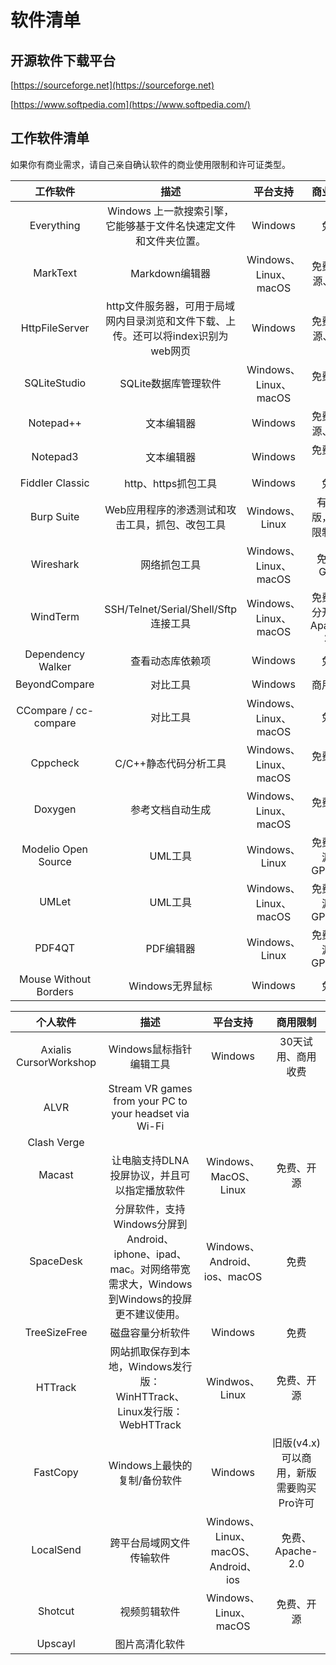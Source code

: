 # 软件清单

## 开源软件下载平台

[https://sourceforge.net](https://sourceforge.net)

[https://www.softpedia.com](https://www.softpedia.com/)

## 工作软件清单

如果你有商业需求，请自己亲自确认软件的商业使用限制和许可证类型。

| 工作软件                  | 描述                                              | 平台支持                | 商业限制               |
|:---------------------:|:-----------------------------------------------:|:-------------------:|:------------------:|
| Everything            | Windows 上一款搜索引擎，它能够基于文件名快速定文件和文件夹位置。            | Windows             | 免费                 |
| MarkText              | Markdown编辑器                                     | Windows、Linux、macOS | 免费、开源、MIT          |
| HttpFileServer        | http文件服务器，可用于局域网内目录浏览和文件下载、上传。还可以将index识别为web网页 | Windows             | 免费、开源、MIT          |
| SQLiteStudio          | SQLite数据库管理软件                                   | Windows、Linux、macOS | 免费、开源              |
| Notepad++             | 文本编辑器                                           | Windows             | 免费、开源、GPL          |
| Notepad3              | 文本编辑器                                           | Windows             | 免费、开源              |
| Fiddler Classic       | http、https抓包工具                                  | Windows             | 免费                 |
| Burp Suite            | Web应用程序的渗透测试和攻击工具，抓包、改包工具                       | Windows、Linux       | 有社区版，商用限制不明        |
| Wireshark             | 网络抓包工具                                          | Windows、Linux、macOS | 免费、GPL2            |
| WindTerm              | SSH/Telnet/Serial/Shell/Sftp连接工具                | Windows、Linux、macOS | 免费、部分开源、Apache-2.0 |
| Dependency Walker     | 查看动态库依赖项                                        | Windows             | 免费                 |
| BeyondCompare         | 对比工具                                            | Windows             | 商用收费               |
| CCompare / cc-compare | 对比工具                                            | Windows、Linux、macOS | 免费                 |
| Cppcheck              | C/C++静态代码分析工具                                   | Windows、Linux、macOS | 免费、开源              |
| Doxygen               | 参考文档自动生成                                        | Windows、Linux、macOS | 免费、开源              |
| Modelio Open Source   | UML工具                                           | Windows、Linux       | 免费、开源、GPL-3.0      |
| UMLet                 | UML工具                                           | Windows、Linux、macOS | 免费、开源、GPL-3.0      |
| PDF4QT                | PDF编辑器                                          | Windows、Linux       | 免费、开源、GPL-3.0      |
| Mouse Without Borders | Windows无界鼠标                                     | Windows             | 免费                 |

| 个人软件                   | 描述                                                                          | 平台支持                            | 商用限制                     |
|:----------------------:|:---------------------------------------------------------------------------:|:-------------------------------:|:------------------------:|
| Axialis CursorWorkshop | Windows鼠标指针编辑工具                                                             | Windows                         | 30天试用、商用收费               |
| ALVR                   | Stream VR games from your PC to your headset via Wi-Fi                      |                                 |                          |
| Clash Verge            |                                                                             |                                 |                          |
| Macast                 | 让电脑支持DLNA投屏协议，并且可以指定播放软件                                                    | Windows、MacOS、Linux             | 免费、开源                    |
| SpaceDesk              | 分屏软件，支持Windows分屏到Android、iphone、ipad、mac。对网络带宽需求大，Windows到Windows的投屏更不建议使用。 | Windows、Android、ios、macOS       | 免费                       |
| TreeSizeFree           | 磁盘容量分析软件                                                                    | Windows                         | 免费                       |
| HTTrack                | 网站抓取保存到本地，Windows发行版：WinHTTrack、Linux发行版：WebHTTrack                         | Windwos、Linux                   | 免费、开源                    |
| FastCopy               | Windows上最快的复制/备份软件                                                          | Windows                         | 旧版(v4.x)可以商用，新版需要购买Pro许可 |
| LocalSend              | 跨平台局域网文件传输软件                                                                | Windows、Linux、macOS、Android、ios | 免费、Apache-2.0            |
| Shotcut                | 视频剪辑软件                                                                      | Windows、Linux、macOS             | 免费、开源                    |
| Upscayl                | 图片高清化软件                                                                     |                                 |                          |